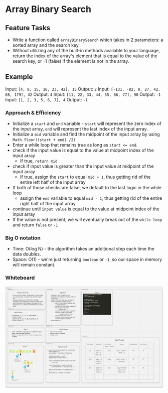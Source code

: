 # Array Binary Search

## Feature Tasks

- Write a function called `arrayBinarySearch` which takes in 2 parameters: a sorted array and the search key.
- Without utilizing any of the built-in methods available to your language, return the index of the array's element that is equal to the value of the search key, or -1 (false) if the element is not in the array.

## Example

Input: `[4, 8, 15, 16, 23, 42], 15` Output: `2`
Input: `[-131, -82, 0, 27, 42, 68, 179], 42` Output: `4`
Input: `[11, 22, 33, 44, 55, 66, 77], 90` Output: `-1`
Input: `[1, 2, 3, 5, 6, 7], 4`  Output: `-1`

### Approach & Efficiency

- Initialize a `start` and `end` variable - `start` will represent the zero index of the input array, `end` will represent the last index of the input array.
- Initialize a `mid` variable and find the midpoint of the input array by using `Math.floor((start + end) /2)`
- Enter a while loop that remains true as long as `start <= end`.
- check if the input value is equal to the value at midpoint index of the input array
  - If true, `return mid`
- check if input value is greater than the input value at midpoint of the input array
  - If true, assign the `start` to equal `mid + 1`, thus getting rid of the entire left half of the input array
- If both of those checks are false, we default to the last logic in the while loop
  - assign the `end` variable to equal `mid - 1`, thus getting rid of the entire right half of the input array
- continue until `input value` is equal to the value at midpoint index of the input array
- If the value is not present, we will eventually break out of the `while loop` and return `false` or `-1`

### Big O notation

- Time: O(log N) - the algorithm takes an additional step each time the data doubles.
- Space: O(1) - we're just returning `boolean` or `-1`, so our space in memory will remain constant.

### Whiteboard

![Whiteboard](../assets/arrayBinarySearch.PNG)
